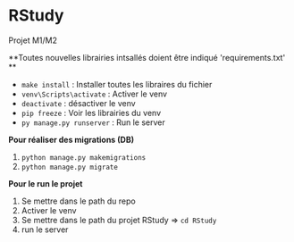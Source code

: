 # RStudy
Projet M1/M2

**Toutes nouvelles librairies intsallés doient être indiqué 'requirements.txt' **
- ```make install``` : Installer toutes les libraires du fichier
- ```venv\Scripts\activate``` : Activer le venv
- ```deactivate``` : désactiver le venv
- ```pip freeze``` : Voir les librairies du venv
- ```py manage.py runserver``` : Run le server


**Pour réaliser des migrations (DB)**
1. ```python manage.py makemigrations``` 
2. ```python manage.py migrate```

**Pour le run le projet**
1. Se mettre dans le path du repo 
2. Activer le venv
3. Se mettre dans le path du projet RStudy => ```cd RStudy```
4. run le server 
